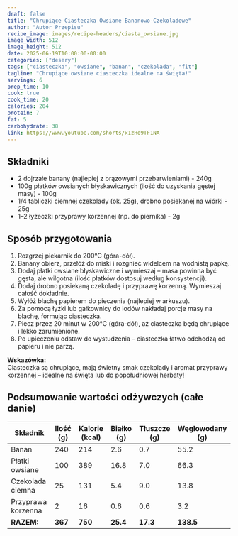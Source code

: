 ```yaml
---
draft: false
title: "Chrupiące Ciasteczka Owsiane Bananowo-Czekoladowe"
author: "Autor Przepisu"
recipe_image: images/recipe-headers/ciasta_owsiane.jpg
image_width: 512
image_height: 512
date: 2025-06-19T10:00:00-00:00
categories: ["desery"]
tags: ["ciasteczka", "owsiane", "banan", "czekolada", "fit"]
tagline: "Chrupiące owsiane ciasteczka idealne na święta!"
servings: 6
prep_time: 10
cook: true
cook_time: 20
calories: 204
protein: 7
fat: 5
carbohydrate: 38
link: https://www.youtube.com/shorts/x1zHo9TF1NA
---
```


## Składniki
- 2 dojrzałe banany (najlepiej z brązowymi przebarwieniami) - 240g
- 100g płatków owsianych błyskawicznych (ilość do uzyskania gęstej masy) - 100g
- 1/4 tabliczki ciemnej czekolady (ok. 25g), drobno posiekanej na wiórki - 25g
- 1–2 łyżeczki przyprawy korzennej (np. do piernika) - 2g

## Sposób przygotowania
1. Rozgrzej piekarnik do 200°C (góra-dół).
2. Banany obierz, przełóż do miski i rozgnieć widelcem na wodnistą papkę.
3. Dodaj płatki owsiane błyskawiczne i wymieszaj – masa powinna być gęsta, ale wilgotna (ilość płatków dostosuj według konsystencji).
4. Dodaj drobno posiekaną czekoladę i przyprawę korzenną. Wymieszaj całość dokładnie.
5. Wyłóż blachę papierem do pieczenia (najlepiej w arkuszu).
6. Za pomocą łyżki lub gałkownicy do lodów nakładaj porcje masy na blachę, formując ciasteczka.
7. Piecz przez 20 minut w 200°C (góra-dół), aż ciasteczka będą chrupiące i lekko zarumienione.
8. Po upieczeniu odstaw do wystudzenia – ciasteczka łatwo odchodzą od papieru i nie parzą.

**Wskazówka:**  
Ciasteczka są chrupiące, mają świetny smak czekolady i aromat przyprawy korzennej – idealne na święta lub do popołudniowej herbaty!

## Podsumowanie wartości odżywczych (całe danie)

| Składnik         | Ilość (g) | Kalorie (kcal) | Białko (g) | Tłuszcze (g) | Węglowodany (g) |
|------------------|-----------|---------------|------------|--------------|-----------------|
| Banan            | 240       | 214           | 2.6        | 0.7          | 55.2            |
| Płatki owsiane   | 100       | 389           | 16.8       | 7.0          | 66.3            |
| Czekolada ciemna | 25        | 131           | 5.4        | 9.0          | 13.8            |
| Przyprawa korzenna| 2        | 16            | 0.6        | 0.6          | 3.2             |
| **RAZEM:**       | **367**   | **750**       | **25.4**   | **17.3**     | **138.5**       |